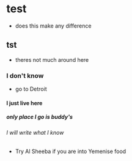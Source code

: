 # test
- does this make any difference
## tst
- theres not much around here
### I don't know
- go to Detroit
#### I just live here

##### only place I go is buddy's
###### I will write what I know
- Try Al Sheeba if you are into Yemenise food

